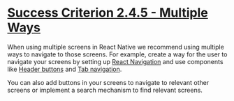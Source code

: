 # [Success Criterion 2.4.5 - Multiple Ways](https://www.w3.org/WAI/WCAG21/Understanding/multiple-ways.html)

When using multiple screens in React Native we recommend using multiple ways to navigate to those screens. For example, create a way for the user to navigate your screens by setting up [React Navigation](https://reactnavigation.org/docs/getting-started) and use components like [Header buttons](https://reactnavigation.org/docs/header-buttons) and [Tab navigation](https://reactnavigation.org/docs/tab-based-navigation).

You can also add buttons in your screens to navigate to relevant other screens or implement a search mechanism to find relevant screens.
